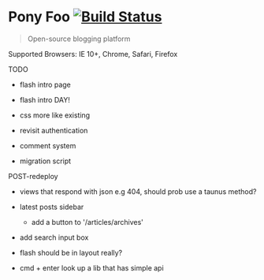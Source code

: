 # Pony Foo [![Build Status][1]][2]

> Open-source blogging platform

[1]: https://travis-ci.org/ponyfoo/ponyfoo.png?branch=master
[2]: https://travis-ci.org/ponyfoo/ponyfoo

Supported Browsers: IE 10+, Chrome, Safari, Firefox

TODO

  - flash intro page
  - flash intro DAY!

- css more like existing
- revisit authentication
- comment system
- migration script

POST-redeploy
- views that respond with json e.g 404, should prob use a taunus method?
- latest posts sidebar
  - add a button to '/articles/archives'

- add search input box
- flash should be in layout really?
- cmd + enter look up a lib that has simple api
